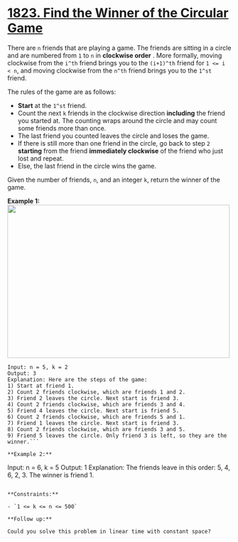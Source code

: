 # [1823. Find the Winner of the Circular Game](https://leetcode.com/problems/find-the-winner-of-the-circular-game/description/?envType=daily-question&envId=2024-07-08)

There are `n` friends that are playing a game. The friends are sitting in a circle and are numbered from `1` to `n` in **clockwise order** . More formally, moving clockwise from the `i^th` friend brings you to the `(i+1)^th` friend for `1 <= i < n`, and moving clockwise from the `n^th` friend brings you to the `1^st` friend.

The rules of the game are as follows:

- **Start**  at the `1^st` friend.
- Count the next `k` friends in the clockwise direction **including**  the friend you started at. The counting wraps around the circle and may count some friends more than once.
- The last friend you counted leaves the circle and loses the game.
- If there is still more than one friend in the circle, go back to step `2` **starting**  from the friend **immediately clockwise**  of the friend who just lost and repeat.
- Else, the last friend in the circle wins the game.

Given the number of friends, `n`, and an integer `k`, return the winner of the game.

**Example 1:** 
<img alt="" src="https://assets.leetcode.com/uploads/2021/03/25/ic234-q2-ex11.png" style="width: 500px; height: 345px;">

```
Input: n = 5, k = 2
Output: 3
Explanation: Here are the steps of the game:
1) Start at friend 1.
2) Count 2 friends clockwise, which are friends 1 and 2.
3) Friend 2 leaves the circle. Next start is friend 3.
4) Count 2 friends clockwise, which are friends 3 and 4.
5) Friend 4 leaves the circle. Next start is friend 5.
6) Count 2 friends clockwise, which are friends 5 and 1.
7) Friend 1 leaves the circle. Next start is friend 3.
8) Count 2 friends clockwise, which are friends 3 and 5.
9) Friend 5 leaves the circle. Only friend 3 is left, so they are the winner.```

**Example 2:** 

```
Input: n = 6, k = 5
Output: 1
Explanation: The friends leave in this order: 5, 4, 6, 2, 3. The winner is friend 1.
```

**Constraints:** 

- `1 <= k <= n <= 500`

**Follow up:** 

Could you solve this problem in linear time with constant space?
